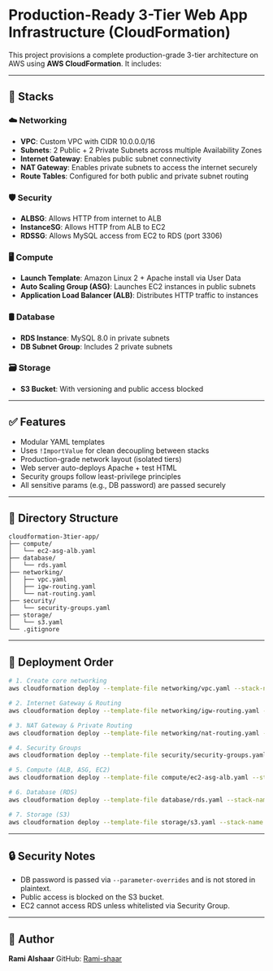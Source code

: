 # Production-Ready 3-Tier Web App Infrastructure (CloudFormation)

This project provisions a complete production-grade 3-tier architecture on AWS using **AWS CloudFormation**. It includes:

---

## 🔧 Stacks

### ☁️ Networking

* **VPC**: Custom VPC with CIDR 10.0.0.0/16
* **Subnets**: 2 Public + 2 Private Subnets across multiple Availability Zones
* **Internet Gateway**: Enables public subnet connectivity
* **NAT Gateway**: Enables private subnets to access the internet securely
* **Route Tables**: Configured for both public and private subnet routing

### 🛡️ Security

* **ALBSG**: Allows HTTP from internet to ALB
* **InstanceSG**: Allows HTTP from ALB to EC2
* **RDSSG**: Allows MySQL access from EC2 to RDS (port 3306)

### 🖥️ Compute

* **Launch Template**: Amazon Linux 2 + Apache install via User Data
* **Auto Scaling Group (ASG)**: Launches EC2 instances in public subnets
* **Application Load Balancer (ALB)**: Distributes HTTP traffic to instances

### 🛢️ Database

* **RDS Instance**: MySQL 8.0 in private subnets
* **DB Subnet Group**: Includes 2 private subnets

### 🗃️ Storage

* **S3 Bucket**: With versioning and public access blocked

---

## ✅ Features

* Modular YAML templates
* Uses `!ImportValue` for clean decoupling between stacks
* Production-grade network layout (isolated tiers)
* Web server auto-deploys Apache + test HTML
* Security groups follow least-privilege principles
* All sensitive params (e.g., DB password) are passed securely

---

## 📁 Directory Structure

```
cloudformation-3tier-app/
├── compute/
│   └── ec2-asg-alb.yaml
├── database/
│   └── rds.yaml
├── networking/
│   ├── vpc.yaml
│   ├── igw-routing.yaml
│   └── nat-routing.yaml
├── security/
│   └── security-groups.yaml
├── storage/
│   └── s3.yaml
└── .gitignore
```

---

## 🚀 Deployment Order

```bash
# 1. Create core networking
aws cloudformation deploy --template-file networking/vpc.yaml --stack-name my-vpc-stack --region eu-west-2

# 2. Internet Gateway & Routing
aws cloudformation deploy --template-file networking/igw-routing.yaml --stack-name routing-stack --parameter-overrides VPCId=... PublicSubnet1Id=... PublicSubnet2Id=... InternetGatewayId=... --region eu-west-2

# 3. NAT Gateway & Private Routing
aws cloudformation deploy --template-file networking/nat-routing.yaml --stack-name nat-stack --parameter-overrides VPCId=... PublicSubnet1Id=... PrivateSubnet1Id=... PrivateSubnet2Id=... --region eu-west-2

# 4. Security Groups
aws cloudformation deploy --template-file security/security-groups.yaml --stack-name security-stack --parameter-overrides VPCId=... --region eu-west-2

# 5. Compute (ALB, ASG, EC2)
aws cloudformation deploy --template-file compute/ec2-asg-alb.yaml --stack-name compute-stack --parameter-overrides VPCId=... PublicSubnet1Id=... PublicSubnet2Id=... --region eu-west-2

# 6. Database (RDS)
aws cloudformation deploy --template-file database/rds.yaml --stack-name rds-stack --parameter-overrides PrivateSubnet1Id=... PrivateSubnet2Id=... DBPassword=... --region eu-west-2

# 7. Storage (S3)
aws cloudformation deploy --template-file storage/s3.yaml --stack-name s3-stack --parameter-overrides BucketName=your-unique-bucket-name --region eu-west-2
```

---

## 🔒 Security Notes

* DB password is passed via `--parameter-overrides` and is not stored in plaintext.
* Public access is blocked on the S3 bucket.
* EC2 cannot access RDS unless whitelisted via Security Group.

---

## 👤 Author

**Rami Alshaar**
GitHub:
 [Rami-shaar](https://github.com/Rami-shaar)
